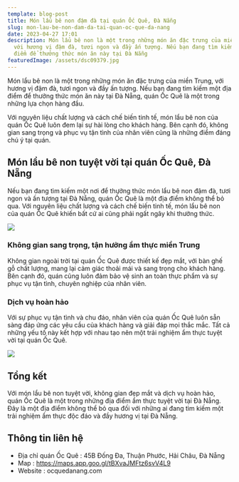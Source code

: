 ```yaml
---
template: blog-post
title: Món lẩu bê non đậm đà tại quán Ốc Quê, Đà Nẵng
slug: mon-lau-be-non-dam-da-tai-quan-oc-que-da-nang
date: 2023-04-27 17:01
description: Món lẩu bê non là một trong những món ăn đặc trưng của miền Trung,
  với hương vị đậm đà, tươi ngon và đầy ấn tượng. Nếu bạn đang tìm kiếm một địa
  điểm để thưởng thức món ăn này tại Đà Nẵng
featuredImage: /assets/dsc09379.jpg
---
```

Món lẩu bê non là một trong những món ăn đặc trưng của miền Trung, với hương vị đậm đà, tươi ngon và đầy ấn tượng. Nếu bạn đang tìm kiếm một địa điểm để thưởng thức món ăn này tại Đà Nẵng, quán Ốc Quê là một trong những lựa chọn hàng đầu.

Với nguyên liệu chất lượng và cách chế biến tinh tế, món lẩu bê non của quán Ốc Quê luôn đem lại sự hài lòng cho khách hàng. Bên cạnh đó, không gian sang trọng và phục vụ tận tình của nhân viên cũng là những điểm đáng chú ý tại quán.

## Món lẩu bê non tuyệt vời tại quán Ốc Quê, Đà Nẵng

Nếu bạn đang tìm kiếm một nơi để thưởng thức món lẩu bê non đậm đà, tươi ngon và ấn tượng tại Đà Nẵng, quán Ốc Quê là một địa điểm không thể bỏ qua. Với nguyên liệu chất lượng và cách chế biến tinh tế, món lẩu bê non của quán Ốc Quê khiến bất cứ ai cũng phải ngất ngây khi thưởng thức.

![](/assets/dsc09392.jpg)

### Không gian sang trọng, tận hưởng ẩm thực miền Trung

Không gian ngoài trời tại quán Ốc Quê được thiết kế đẹp mắt, với bàn ghế gỗ chất lượng, mang lại cảm giác thoải mái và sang trọng cho khách hàng. Bên cạnh đó, quán cũng luôn đảm bảo vệ sinh an toàn thực phẩm và sự phục vụ tận tình, chuyên nghiệp của nhân viên.

### Dịch vụ hoàn hảo                                                      

Với sự phục vụ tận tình và chu đáo, nhân viên của quán Ốc Quê luôn sẵn sàng đáp ứng các yêu cầu của khách hàng và giải đáp mọi thắc mắc. Tất cả những yếu tố này kết hợp với nhau tạo nên một trải nghiệm ẩm thực tuyệt vời tại quán Ốc Quê.

![](/assets/dsc09391.jpg)

## Tổng kết

Với món lẩu bê non tuyệt vời, không gian đẹp mắt và dịch vụ hoàn hảo, quán Ốc Quê là một trong những địa điểm ẩm thực tuyệt vời tại Đà Nẵng. Đây là một địa điểm không thể bỏ qua đối với những ai đang tìm kiếm một trải nghiệm ẩm thực độc đáo và đầy hương vị tại Đà Nẵng.

## T﻿hông tin liên hệ

* Địa chỉ quán Ốc Quê : 45B Đống Đa, Thuận Phước, Hải Châu, Đà Nẵng
* M﻿ap : https://maps.app.goo.gl/tBXvaJMFtz6svV4L9
* Website : ocquedanang.com